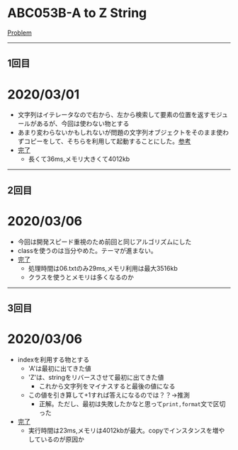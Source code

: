 # ABC053B-A to Z String

[Problem](https://atcoder.jp/contests/abc053/tasks/abc053_b)

---
## 1回目
# 2020/03/01
* 文字列はイテレータなので右から、左から検索して要素の位置を返すモジュールがあるが、今回は使わない物とする
* あまり変わらないかもしれないが問題の文字列オブジェクトをそのまま使わずコピーをして、そちらを利用して起動することにした。[参考](https://docs.python.org/ja/3/library/copy.html)
* [完了](https://atcoder.jp/contests/abc053/submissions/10423791)
    * 長くて36ms,メモリ大きくて4012kb
---
## 2回目
# 2020/03/06
* 今回は開発スピード重視のため前回と同じアルゴリズムにした
* classを使うのは当分やめた。テーマが進まない。
* [完了](https://atcoder.jp/contests/abc053/submissions/10564276)
    * 処理時間は06.txtのみ29ms,メモリ利用は最大3516kb
    * クラスを使うとメモリは多くなるのか
---
## 3回目
# 2020/03/06
* indexを利用する物とする
    * 'A'は最初に出てきた値
    * 'Z'は、stringをリバースさせて最初に出てきた値
        * これから文字列をマイナスすると最後の値になる
    * この値を引き算して+1すれば答えになるのでは？？→推測
        * 正解。ただし、最初は失敗したかなと思って`print,format`文で区切った
* [完了](https://atcoder.jp/contests/abc053/submissions/10661154)
    * 実行時間は23ms,メモリは4012kbが最大。copyでインスタンスを増やしているのが原因か